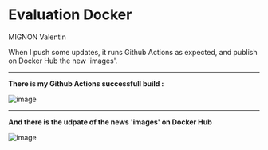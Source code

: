 # Evaluation Docker

MIGNON Valentin

When I push some updates, it runs Github Actions as expected, and publish on Docker Hub the new 'images'.

----------------------
**There is my Github Actions successfull build :**


![image](https://github.com/user-attachments/assets/a036cf56-ebf7-4f46-b174-a0e24841744c)

----------------------
**And there is the udpate of the news 'images' on Docker Hub**

![image](https://github.com/user-attachments/assets/71fe31d9-d2ac-4c71-b0bb-65a2ef08651c)
